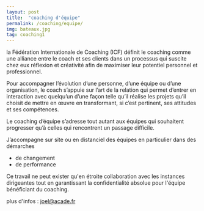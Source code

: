 ```yaml
---
layout: post
title:  "coaching d'équipe"
permalink: /coaching/equipe/
img: bateaux.jpg
tag: coaching1
---
```

la Fédération Internationale de Coaching (ICF) définit le coaching comme une alliance entre le coach et ses clients dans un processus qui suscite chez eux réflexion et créativité afin de maximiser leur potentiel personnel et professionnel.

Pour accompagner l’évolution d’une personne, d’une équipe ou d’une organisation, le coach s’appuie sur l’art de la relation qui permet d’entrer en interaction avec quelqu’un d’une façon telle qu’il réalise les projets qu’il choisit de mettre en œuvre en transformant, si c’est pertinent, ses attitudes et ses compétences.

Le coaching d’équipe s’adresse tout autant aux équipes qui souhaitent progresser qu’à celles qui rencontrent un passage difficile.

J’accompagne sur site ou en distanciel des équipes en particulier dans des démarches
- de changement
- de performance

Ce travail ne peut exister qu'en étroite collaboration avec les instances dirigeantes tout en garantissant la confidentialité absolue pour l'équipe bénéficiant du coaching.

plus d'infos : joel@acade.fr
